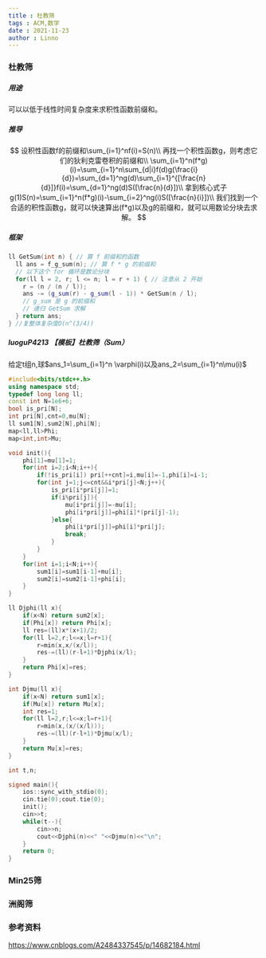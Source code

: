 ```yaml
---
title : 杜教筛
tags : ACM,数学
date : 2021-11-23
author : Linno
---
```




### 杜教筛

##### 用途

可以以低于线性时间复杂度来求积性函数前缀和。



##### 推导

$$
设积性函数f的前缀和\sum_{i=1}^nf(i)=S(n)\\
再找一个积性函数g，则考虑它们的狄利克雷卷积的前缀和\\
\sum_{i=1}^n(f*g)(i)=\sum_{i=1}^n\sum_{d|i}f(d)g(\frac{i}{d})=\sum_{d=1}^ng(d)\sum_{i=1}^{[\frac{n}{d}]}f(i)=\sum_{d=1}^ng(d)S([\frac{n}{d}])\\
拿到核心式子g(1)S(n)=\sum_{i=1}^n(f*g)(i)-\sum_{i=2}^ng(i)S([\frac{n}{i}])\\
我们找到一个合适的积性函数g，就可以快速算出(f*g)以及g的前缀和，就可以用数论分块去求解。
$$



##### 框架

```C++
ll GetSum(int n) { // 算 f 前缀和的函数
  ll ans = f_g_sum(n); // 算 f * g 的前缀和
  // 以下这个 for 循环是数论分块
  for(ll l = 2, r; l <= n; l = r + 1) { // 注意从 2 开始
    r = (n / (n / l)); 
    ans -= (g_sum(r) - g_sum(l - 1)) * GetSum(n / l);
    // g_sum 是 g 的前缀和
    // 递归 GetSum 求解
  } return ans; 
} //复整体复杂度O(n^(3/4))
```



##### luoguP4213 【模板】杜教筛（Sum）

给定t组n,球$ans_1=\sum_{i=1}^n \varphi(i)以及ans_2=\sum_{i=1}^n\mu(i)$

```C++
#include<bits/stdc++.h>
using namespace std;
typedef long long ll;
const int N=1e6+6;
bool is_pri[N];
int pri[N],cnt=0,mu[N];
ll sum1[N],sum2[N],phi[N];
map<ll,ll>Phi;
map<int,int>Mu;

void init(){
	phi[1]=mu[1]=1;
	for(int i=2;i<N;i++){
		if(!is_pri[i]) pri[++cnt]=i,mu[i]=-1,phi[i]=i-1;
		for(int j=1;j<=cnt&&i*pri[j]<N;j++){
			is_pri[i*pri[j]]=1;
			if(i%pri[j]){
				mu[i*pri[j]]=-mu[i];
				phi[i*pri[j]]=phi[i]*(pri[j]-1);
			}else{
				phi[i*pri[j]]=phi[i]*pri[j];
				break;
			}
		}
	}
	for(int i=1;i<N;i++){
		sum1[i]=sum1[i-1]+mu[i];
		sum2[i]=sum2[i-1]+phi[i];
	}
}

ll Djphi(ll x){
	if(x<N) return sum2[x];
	if(Phi[x]) return Phi[x];
	ll res=(ll)x*(x+1)/2;
	for(ll l=2,r;l<=x;l=r+1){
		r=min(x,x/(x/l));
		res-=(ll)(r-l+1)*Djphi(x/l);
	}
	return Phi[x]=res;
}

int Djmu(ll x){
	if(x<N) return sum1[x];
	if(Mu[x]) return Mu[x];
	int res=1;
	for(ll l=2,r;l<=x;l=r+1){
		r=min(x,(x/(x/l)));
		res-=(ll)(r-l+1)*Djmu(x/l);
	}
	return Mu[x]=res;
}

int t,n;

signed main(){
	ios::sync_with_stdio(0);
	cin.tie(0);cout.tie(0);
	init();
	cin>>t;
	while(t--){
		cin>>n;
		cout<<Djphi(n)<<" "<<Djmu(n)<<"\n";
	}
	return 0;
}
```



### Min25筛



### 洲阁筛







### 参考资料

https://www.cnblogs.com/A2484337545/p/14682184.html